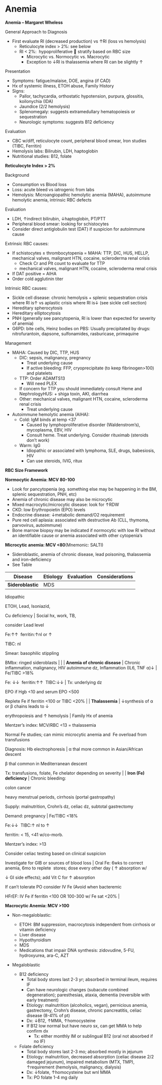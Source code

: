 # Anemia

**Anemia – Margaret Wheless**

General Approach to Diagnosis

- First evaluate RI (decreased production) vs ↑RI (loss vs hemolysis)
  - Reticulocyte index > 2%: see below
  - RI < 2%:  hypoproliferative  stratify based on RBC size
    - Microcytic vs. Normocytic vs. Macrocytic
    - Exception to ↓RI is thalassemia where RI can be slightly ↑

Presentation

- Symptoms: fatigue/malaise, DOE, angina (if CAD)
- Hx of systemic illness, ETOH abuse, Family History
- Signs:
  - Pallor, tachycardia, orthostatic hypotension, purpura, glossitis, koilonychia (IDA)
  - Jaundice (2/2 hemolysis)
  - Splenomegaly: suggests extramedullary hematopoiesis or sequestration
  - Neurologic symptoms: suggests B12 deficiency

Evaluation

- CBC w/diff, reticulocyte count, peripheral blood smear, Iron studies (TIBC, Ferritin)
- Hemolysis labs: Bilirubin, LDH, haptoglobin
- Nutritional studies: B12, folate

**Reticulocyte Index > 2%**

Background

- Consumption vs Blood loss
- Loss: acute bleed vs iatrogenic from labs
- Hemolysis: Microangiopathic hemolytic anemia (MAHA), autoimmune hemolytic anemia, intrinsic RBC defects

Evaluation

- LDH, ↑indirect bilirubin, ↓haptoglobin, PT/PTT
- Peripheral blood smear: looking for schistocytes
- Consider direct antiglobulin test (DAT) if suspicion for autoimmune cause

Extrinsic RBC causes:

- If schistocytes ± thrombocytopenia = MAHA: TTP, DIC, HUS, HELLP, mechanical valves, malignant HTN, cocaine, scleroderma renal crisis
  - Check Cr and Plt count to evaluate for TTP
  - mechanical valves, malignant HTN, cocaine, scleroderma renal crisis
- If DAT positive = AIHA
- Order cold agglutinin titer

Intrinsic RBC causes:

- Sickle cell disease: chronic hemolysis + splenic sequestration crisis where RI is↑ vs aplastic crisis where RI is↓ (see sickle cell section)
- Hereditary spherocytosis
- Hereditary elliptocytosis
- PNH (generally see pancytopenia, RI is lower than expected for severity of anemia)
- G6PD: bite cells, Heinz bodies on PBS: Usually precipitated by drugs: nitrofurantoin, dapsone, sulfonamides, rasburicase, primaquine

Management

- MAHA: Caused by DIC, TTP, HUS
  - DIC: sepsis, malignancy, pregnancy
    - Treat underlying cause
    - If active bleeding: FFP, cryoprecipitate (to keep fibrinogen>100) and platelets
  - TTP: Order ADAMTS13
    - Will need PLEX
  - If concern for TTP you should immediately consult Heme and NephrologyHUS: + shiga toxin, AKI, diarrhea
  - Other: mechanical valves, malignant HTN, cocaine, scleroderma renal crisis
    - Treat underlying cause
- Autoimmune hemolytic anemia (AIHA):
  - Cold: IgM binds at temp <37
    - Caused by lymphoproliferative disorder (Waldenstrom’s), mycoplasma, EBV, HIV
    - Consult heme. Treat underlying. Consider rituximab (steroids don’t work)
  - Warm: IgG
    - Idiopathic or associated with lymphoma, SLE, drugs, babesiosis, HIV
    - Can use steroids, IVIG, ritux

**RBC Size Framework**

**Normocytic Anemia: MCV 80-100**

- Look for pancytopenia (eg. something else may be happening in the BM, splenic sequestration, PNH, etc)
- Anemia of chronic disease may also be microcytic
- Mixed macrocytic/microcytic disease: look for ↑RDW
- CKD: low Erythropoietin (EPO) levels
- Endocrine disease: ↓metabolic demand/O2 requirement
- Pure red cell aplasia: associated with destructive Ab (CLL, thymoma, parvovirus, autoimmune)
- Bone marrow biopsy may be indicated if normocytic with low RI without an identifiable cause or anemia associated with other cytopenia’s

**Microcytic anemia: MCV <80**(Mnemonic: SALTI)

- Sideroblastic, anemia of chronic disease, lead poisoning, thalassemia and iron-deficiency
- See Table

| **Disease** | **Etiology** | **Evaluation** | **Considerations** |
| --- | --- | --- | --- |
| **Sideroblastic** | MDS

Idiopathic

ETOH, Lead, Isoniazid,

Cu deficiency | Social hx, work, TB,

consider Lead level

Fe:↑↑  ferritin:↑nl or ↑

TIBC: nl

Smear: basophilic stippling

BMbx: ringed sideroblasts |  |
| **Anemia of chronic disease** | Chronic inflammation, malignancy, HIV autoimmune dz, Inflammation (IL6, TNF α)↓ | Fe/TIBC >18%

Fe: ↓↓  ferritin:↑↑  TIBC:↓↓ | Tx: underlying dz

EPO if Hgb <10 and serum EPO <500

Replete Fe if ferritin <100 or TIBC <20% |
| **Thalassemia** | ↓synthesis of α or β chains leads to ↓

erythropoiesis and ↑ hemolysis | Family Hx of anemia

Mentzer’s index: MCV/RBC <13 = thalassemia

Normal Fe studies; can mimic microcytic anemia and  Fe overload from transfusions

Diagnosis: Hb electrophoresis | α thal more common in Asian/African descent

β thal common in Mediterranean descent

Tx: transfusions, folate, Fe chelator depending on severity |
| **Iron (Fe) deficiency** | Chronic bleeding:

colon cancer

heavy menstrual periods, cirrhosis (portal gastropathy)

Supply: malnutrition, Crohn’s dz, celiac dz, subtotal gastrectomy

Demand: pregnancy | Fe/TIBC <18%

Fe:↓↓  TIBC:↑ nl to ↑

ferritin: < 15, <41 w/co-morb.

Mentzer’s index: >13

Consider celiac testing based on clinical suspicion

Investigate for GIB or sources of blood loss | Oral Fe: 6wks to correct anemia, 6mo to replete  stores; dose every other day ( ↑ absorption w/

↓ GI side effects); add Vit C for ↑ absorption

If can’t tolerate PO consider IV Fe (Avoid when bacteremic

HFrEF: IV Fe if ferritin <100 OR 100-300 w/ Fe sat <20% |

**Macrocytic Anemia: MCV >100**

- Non-megaloblastic:
  - ETOH: BM suppression, macrocytosis independent from cirrhosis or vitamin deficiency
  - Liver disease
  - Hypothyroidism
  - MDS
  - Medications that impair DNA synthesis: zidovudine, 5-FU, hydroxyurea, ara-C, AZT

- Megaloblastic
  - B12 deficiency
    - Total body stores last 2-3 yr; absorbed in terminal ileum, requires IF
    - Can have neurologic changes (subacute combined degeneration); paresthesias, ataxia, dementia (reversible with early treatment)
    - Etiology: malnutrition (alcoholics, vegan), pernicious anemia, gastrectomy, Crohn’s disease, chronic pancreatitis, celiac disease (8-41% of pt)
    - Dx: ↓B12, ↑MMA, ↑homocysteine
    - If B12 low normal but have neuro sx, can get MMA to help confirm dx
      - Tx: either monthly IM or sublingual B12 (oral not absorbed if no IF)
  - Folate deficiency
    - Total body stores last 2-3 mo; absorbed mostly in jejunum
    - Etiology: malnutrition, decreased absorption (celiac disease 2/2 damaged jejunum), impaired metabolism (MTX, TMP), ↑requirement (hemolysis, malignancy, dialysis)
    - Dx: ↓folate, ↑homocysteine but wnl MMA
    - Tx: PO folate 1-4 mg daily

